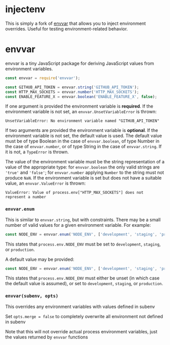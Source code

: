 # injectenv

This is simply a fork of [envvar](https://github.com/envvar) that allows
you to inject environment overrides. Useful for testing environment-related
behavior.

# envvar

envvar is a tiny JavaScript package for deriving JavaScript values from
environment variables.

```javascript
const envvar = require('envvar');

const GITHUB_API_TOKEN = envvar.string('GITHUB_API_TOKEN');
const HTTP_MAX_SOCKETS = envvar.number('HTTP_MAX_SOCKETS');
const ENABLE_FEATURE_X = envvar.boolean('ENABLE_FEATURE_X', false);
```

If one argument is provided the environment variable is __required__. If the
environment variable is not set, an `envvar.UnsetVariableError` is thrown:

    UnsetVariableError: No environment variable named "GITHUB_API_TOKEN"

If two arguments are provided the environment variable is __optional__. If the
environment variable is not set, the default value is used. The default value
must be of type Boolean in the case of `envvar.boolean`, of type Number in the
case of `envvar.number`, or of type String in the case of `envvar.string`. If
it is not, a `TypeError` is thrown.

The value of the environment variable must be the string representation of a
value of the appropriate type: for `envvar.boolean` the only valid strings are
`'true'` and `'false'`; for `envvar.number` applying `Number` to the string
must not produce `NaN`. If the environment variable is set but does not have
a suitable value, an `envvar.ValueError` is thrown:

    ValueError: Value of process.env["HTTP_MAX_SOCKETS"] does not represent a number

### `envvar.enum`

This is similar to `envvar.string`, but with constraints. There may be a small
number of valid values for a given environment variable. For example:

```javascript
const NODE_ENV = envvar.enum('NODE_ENV', ['development', 'staging', 'production']);
```

This states that `process.env.NODE_ENV` must be set to `development`,
`staging`, or `production`.

A default value may be provided:

```javascript
const NODE_ENV = envvar.enum('NODE_ENV', ['development', 'staging', 'production'], 'production');
```

This states that `process.env.NODE_ENV` must either be unset (in which case the
default value is assumed), or set to `development`, `staging`, or `production`.

### `envvar(subenv, opts)`

This overrides any environment variables with values defined in subenv

Set `opts.merge = false` to completely overwrite all environment not defined in subenv

Note that this will not override actual process environment variables, just the values returned by `envvar` functions
